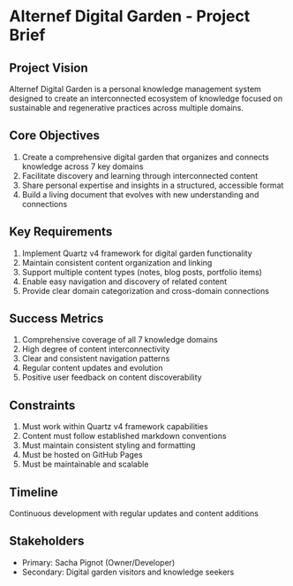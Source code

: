 # Alternef Digital Garden - Project Brief

## Project Vision
Alternef Digital Garden is a personal knowledge management system designed to create an interconnected ecosystem of knowledge focused on sustainable and regenerative practices across multiple domains.

## Core Objectives
1. Create a comprehensive digital garden that organizes and connects knowledge across 7 key domains
2. Facilitate discovery and learning through interconnected content
3. Share personal expertise and insights in a structured, accessible format
4. Build a living document that evolves with new understanding and connections

## Key Requirements
1. Implement Quartz v4 framework for digital garden functionality
2. Maintain consistent content organization and linking
3. Support multiple content types (notes, blog posts, portfolio items)
4. Enable easy navigation and discovery of related content
5. Provide clear domain categorization and cross-domain connections

## Success Metrics
1. Comprehensive coverage of all 7 knowledge domains
2. High degree of content interconnectivity
3. Clear and consistent navigation patterns
4. Regular content updates and evolution
5. Positive user feedback on content discoverability

## Constraints
1. Must work within Quartz v4 framework capabilities
2. Content must follow established markdown conventions
3. Must maintain consistent styling and formatting
4. Must be hosted on GitHub Pages
5. Must be maintainable and scalable

## Timeline
Continuous development with regular updates and content additions

## Stakeholders
- Primary: Sacha Pignot (Owner/Developer)
- Secondary: Digital garden visitors and knowledge seekers